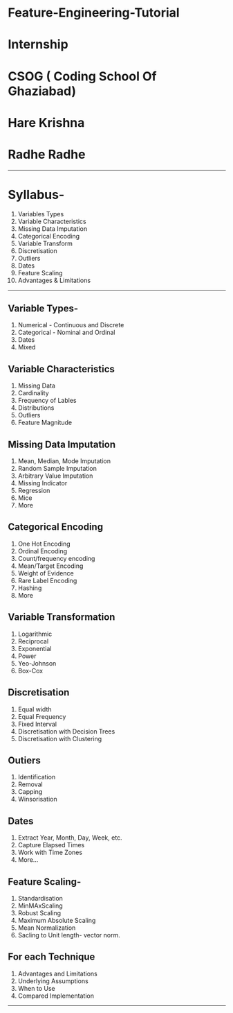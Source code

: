 # Feature-Engineering-Tutorial
# Internship
# CSOG ( Coding School Of Ghaziabad)

# Hare Krishna
# Radhe Radhe

---------------------------------------------------------------------------------------------------------------------------------
# Syllabus-

1. Variables Types
2. Variable Characteristics
3. Missing Data Imputation
4. Categorical Encoding
5. Variable Transform
6. Discretisation
7. Outliers
8. Dates
9. Feature Scaling
10. Advantages & Limitations

----------------------------------------------------------------------------------------------------------------------------------

## Variable Types-

1. Numerical - Continuous and Discrete
2. Categorical - Nominal and Ordinal
3. Dates
4. Mixed

## Variable Characteristics

1. Missing Data
2. Cardinality
3. Frequency of Lables
4. Distributions
5. Outliers
6. Feature Magnitude

## Missing Data Imputation

1. Mean, Median, Mode Imputation
2. Random Sample Imputation
3. Arbitrary Value Imputation
4. Missing Indicator
5. Regression
6. Mice
7. More

## Categorical Encoding

1. One Hot Encoding
2. Ordinal Encoding
3. Count/frequency encoding
4. Mean/Target Encoding
5. Weight of Evidence
6. Rare Label Encoding
7. Hashing
8. More

## Variable Transformation

1. Logarithmic
2. Reciprocal
3. Exponential
4. Power
5. Yeo-Johnson
6. Box-Cox

## Discretisation

1. Equal width
2. Equal Frequency
3. Fixed Interval
4. Discretisation with Decision Trees
5. Discretisation with Clustering

## Outiers

1. Identification
2. Removal
3. Capping
4. Winsorisation

## Dates

1. Extract Year, Month, Day, Week, etc.
2. Capture Elapsed Times
3. Work with Time Zones
4. More...

## Feature Scaling-

1. Standardisation
2. MinMAxScaling
3. Robust Scaling
4. Maximum Absolute Scaling
5. Mean Normalization
6. Sacling to Unit length- vector norm.

## For each Technique

1. Advantages and Limitations
2. Underlying Assumptions
3. When to Use
4. Compared Implementation

---------------------------------------------------------------------------------------------------------------------------------------------
